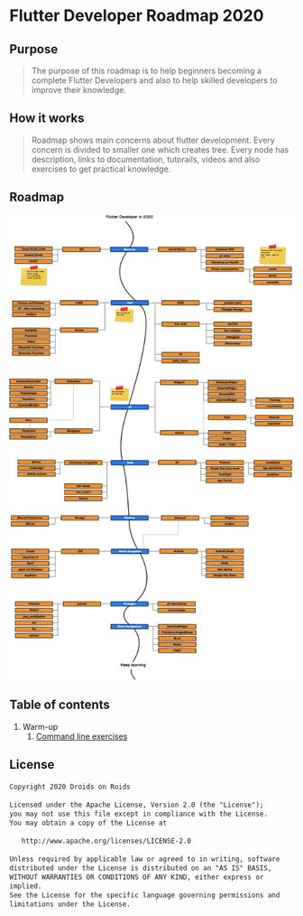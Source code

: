 # Flutter Developer Roadmap 2020

## Purpose
 > The purpose of this roadmap is to help beginners becoming a complete Flutter Developers and also to help skilled developers to improve their knowledge.

## How it works
> Roadmap shows main concerns about flutter development. Every concern is divided to smaller one which creates tree.
> Every node has description, links to documentation, tutorails, videos and also exercises to get practical knowledge.

## Roadmap
![Flutter Developer Roadmap](./img/roadmap_2020.png)

## Table of contents

1. Warm-up
   1. [Command line exercises](https://github.com/DroidsOnRoids/flutter-roadmap/blob/master/flutter_cli/exercises)

## License

    Copyright 2020 Droids on Roids

    Licensed under the Apache License, Version 2.0 (the "License");
    you may not use this file except in compliance with the License.
    You may obtain a copy of the License at

       http://www.apache.org/licenses/LICENSE-2.0

    Unless required by applicable law or agreed to in writing, software
    distributed under the License is distributed on an "AS IS" BASIS,
    WITHOUT WARRANTIES OR CONDITIONS OF ANY KIND, either express or implied.
    See the License for the specific language governing permissions and
    limitations under the License.
